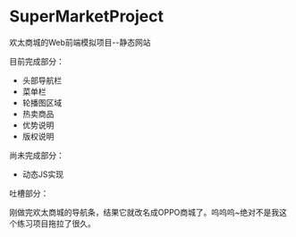 # SuperMarketProject
欢太商城的Web前端模拟项目--静态网站

目前完成部分：

- 头部导航栏
- 菜单栏
- 轮播图区域
- 热卖商品
- 优势说明
- 版权说明

尚未完成部分：

- 动态JS实现

吐槽部分：

刚做完欢太商城的导航条，结果它就改名成OPPO商城了。呜呜呜~绝对不是我这个练习项目拖拉了很久。

